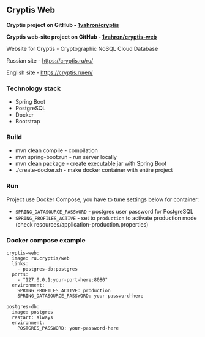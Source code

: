 ## Cryptis Web
**Cryptis project on GitHub - [1vahron/cryptis](https://github.com/1vahron/cryptis)**

**Cryptis web-site project on GitHub - [1vahron/cryptis-web](https://github.com/1vahron/cryptis-web)**

Website for Cryptis - Cryptographic NoSQL Cloud Database

Russian site - https://cryptis.ru/ru/

English site - https://cryptis.ru/en/

### Technology stack
* Spring Boot
* PostgreSQL
* Docker
* Bootstrap

### Build
* mvn clean compile - compilation
* mvn spring-boot:run - run server locally
* mvn clean package - create executable jar with Spring Boot
* ./create-docker.sh - make docker container with entire project

### Run
Project use Docker Compose, you have to tune settings below for container:
* `SPRING_DATASOURCE_PASSWORD` - postgres user password for PostgreSQL
* `SPRING_PROFILES_ACTIVE` - set to `production` to activate production mode (check resources/application-production.properties)

### Docker compose example
```
cryptis-web:
  image: ru.cryptis/web
  links:
    - postgres-db:postgres
  ports:
    - "127.0.0.1:your-port-here:8080"
  environment:
    SPRING_PROFILES_ACTIVE: production
    SPRING_DATASOURCE_PASSWORD: your-password-here

postgres-db:
  image: postgres
  restart: always
  environment:
    POSTGRES_PASSWORD: your-password-here
```
